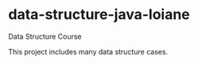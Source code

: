 # data-structure-java-loiane
Data Structure Course

This project includes many data structure cases.
